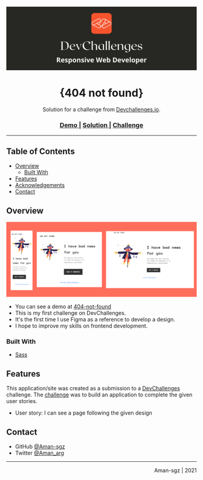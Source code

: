 ![portada](css/assets/portada.png)

<h1 align="center">{404 not found}</h1>

<div align="center">
   Solution for a challenge from  <a href="http://devchallenges.io" target="_blank">Devchallenges.io</a>.
</div>

<div align="center">
  <h3>
    <a href="https://404not-found.vercel.app/">
      Demo
    </a>
    <span> | </span>
    <a href="https://devchallenges.io/solutions/wj2lX9ucBN0owt336AOM">
      Solution
    </a>
    <span> | </span>
    <a href="https://devchallenges.io/challenges/wBunSb7FPrIepJZAg0sY">
      Challenge
    </a>
  </h3>
</div>

<hr>

<!-- TABLE OF CONTENTS -->
## Table of Contents

- [Overview](#overview)
  - [Built With](#built-with)
- [Features](#features)
- [Acknowledgements](#acknowledgements)
- [Contact](#contact)

<!-- OVERVIEW -->
## Overview
![preview](css/assets/responsive.png)

- You can see a demo at [404-not-found](https://404not-found.vercel.app/)
- This is my first challenge on DevChallenges. 
- It's the first time I use Figma as a reference to develop a design.
- I hope to improve my skills on frontend development.

### Built With

- [Sass](https://sass-lang.com/)

## Features

This application/site was created as a submission to a [DevChallenges](https://devchallenges.io/paths/responsive-web-developer) challenge. The [challenge](https://devchallenges.io/challenges/wBunSb7FPrIepJZAg0sY) was to build an application to complete the given user stories.

- User story: I can see a page following the given design


## Contact

- GitHub [@Aman-sgz](https://github.com/Aman-sgz)
- Twitter [@Aman_arg](https://twitter.com/Aman_arg)

---

<div align="right">
  <p>Aman-sgz | 2021</p>
</div>